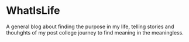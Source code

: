 # WhatIsLife
A general blog about finding the purpose in my life, telling stories and thouhghts of my post college journey to find meaning in the meaningless.
